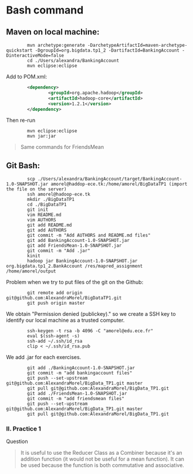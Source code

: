 # Bash command

## Maven on local machine:
```
        mvn archetype:generate -DarchetypeArtifactId=maven-archetype-quickstart -DgroupId=org.bigdata.tp1_2 -DartifactId=BankingAccount -DinteractiveMode=false
        cd ./Users/alexandra/BankingAccount
        mvn eclipse:eclipse
```

Add to POM.xml:
```xml
        <dependency>
                <groupId>org.apache.hadoop</groupId>
                <artifactId>hadoop-core</artifactId>
                <version>1.2.1</version>
        </dependency>
```

Then re-run
```
        mvn eclipse:eclipse
        mvn jar:jar
```

> Same commands for FriendsMean

## Git Bash:
```
        scp ./Users/alexandra/BankingAccount/target/BankingAccount-1.0-SNAPSHOT.jar amorel@haddop-ece.tk:/home/amorel/BigDataTP1 (import the file on the server)
        ssh amorel@hadoop-ece.tk
        mkdir ./BigDataTP1
        cd ./BigDataTP1
        git init
        vim README.md
        vim AUTHORS
        git add README.md
        git add AUTHORS
        git commit -m "Add AUTHORS and README.md files"
        git add BankingAccount-1.0-SNAPSHOT.jar
        git add FriendsMean-1.0-SNAPSHOT.jar
        git commit -m "Add .jar"
        kinit
        hadoop jar BankingAccount-1.0-SNAPSHOT.jar org.bigdata.tp1_2.BankAccount /res/mapred_assignment /home/amorel/output
```

Problem when we try to put files of the git on the Github: 
```
        git remote add origin git@github.com:AlexandraMorel/BigDataTP1.git
        git push origin master
```
We obtain "Permission denied (publickey)." so we create a SSH key to identify our local machine as a trusted computer.
```
        ssh-keygen -t rsa -b 4096 -C "amorel@edu.ece.fr"
        eval $(ssh-agent -s)
        ssh-add ~/.ssh/id_rsa
        clip < ~/.ssh/id_rsa.pub
```
We add .jar for each exercises.
```
        git add ./BankingAccount-1.0-SNAPSHOT.jar
        git commit -m "add bankingaccount files"
        git push --set-upstream git@github.com:AlexandraMorel/BigData_TP1.git master
        git pull git@github.com:AlexandraMorel/BigData_TP1.git
        git add ./FriendsMean-1.0-SNAPSHOT.jar
        git commit -m "add friendsmean files"
        git push --set-upstream git@github.com:AlexandraMorel/BigData_TP1.git master
        git pull git@github.com:AlexandraMorel/BigData_TP1.git
```

### II. Practice 1
Question
> It is useful to use the Reducer Class as a Combiner because it's an addition function (it would not be useful for a mean function). It can be used because the function is both commutative and associative.
